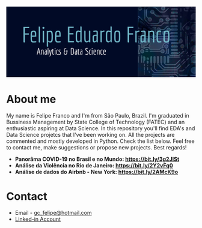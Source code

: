 <p align="center">
  <img src="datatemplate2.png" >
</p> 

# About me

My name is Felipe Franco and I'm from São Paulo, Brazil. I'm graduated in Bussiness Management by State College of Technology (FATEC) and an enthusiastic aspiring at Data Science. In this repository you'll find EDA's and Data Science projetcs that I've been working on. All the projects are commented and mostly developed in Python. Check the list below. Feel free to contact me, make suggestions or propose new projects. Best regards!

* **Panorâma COVID-19 no Brasil e no Mundo: https://bit.ly/3g2JISt**
* **Análise da Violência no Rio de Janeiro: https://bit.ly/2Y2vFq0**
* **Análise de dados do Airbnb - New York: https://bit.ly/2AMcK9o**

# Contact

* Email - gc_felipe@hotmail.com
* [Linked-in Account](https://www.linkedin.com/in/felipe-eduardo-franco-b3a05b186/)
